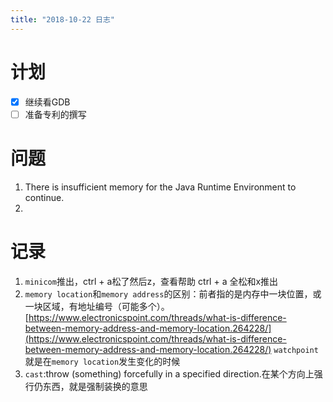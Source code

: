 ```yaml
---
title: "2018-10-22 日志"
---
```


# 计划

- [x] 继续看GDB
- [ ] 准备专利的撰写

# 问题
1. There is insufficient memory for the Java Runtime Environment to continue.
2. 
# 记录
1. `minicom`推出，ctrl + a松了然后z，查看帮助 ctrl + a 全松和x推出
2. `memory location`和`memory address`的区别：前者指的是内存中一块位置，或一块区域，有地址编号（可能多个）。
   [https://www.electronicspoint.com/threads/what-is-difference-between-memory-address-and-memory-location.264228/](https://www.electronicspoint.com/threads/what-is-difference-between-memory-address-and-memory-location.264228/)
   `watchpoint`就是在`memory location`发生变化的时候
3. `cast`:throw (something) forcefully in a specified direction.在某个方向上强行仍东西，就是强制装换的意思